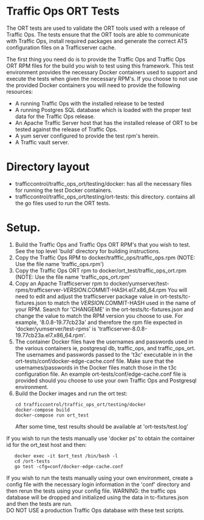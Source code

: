 <!--
    Licensed to the Apache Software Foundation (ASF) under one
    or more contributor license agreements.  See the NOTICE file
    distributed with this work for additional information
    regarding copyright ownership.  The ASF licenses this file
    to you under the Apache License, Version 2.0 (the
    "License"); you may not use this file except in compliance
    with the License.  You may obtain a copy of the License at

      http://www.apache.org/licenses/LICENSE-2.0

    Unless required by applicable law or agreed to in writing,
    software distributed under the License is distributed on an
    "AS IS" BASIS, WITHOUT WARRANTIES OR CONDITIONS OF ANY
    KIND, either express or implied.  See the License for the
    specific language governing permissions and limitations
    under the License.
-->

# Traffic Ops ORT Tests

The ORT tests are used to validate the ORT tools used with a
release of Traffic Ops.  The tests ensure that the ORT tools
are able to communicate with Traffic Ops, install required
packages and generate the correct ATS configuration files on
a Trafficserver cache.

The first thing you need do is to provide the Traffic Ops and
Traffic Ops ORT RPM files for the build you wish to test using 
this framework.  This test environment provides the necessary
Docker containers used to support and execute the tests when
given the necessary RPM's.  If you choose to not use the provided
Docker containers you will need to provide the following resources:

  - A running Traffic Ops with the installed release to be tested
  - A running Postgres SQL database which is loaded with the proper
    test data for the Traffic Ops release.
  - An Apache Traffic Server host that has the installed release of
    ORT to be tested against the release of Traffic Ops.
  - A yum server configured to provide the test rpm's herein.
  - A Traffic vault server.

# Directory layout

  - trafficcontrol/traffic_ops_ort/testing/docker:  has all the 
    necessary files for running the test Docker containers.
  - trafficcontrol/traffic_ops_ort/testing/ort-tests:  this directory.
    contains all the go files used to run the ORT tests.

# Setup.

  1.  Build the Traffic Ops and Traffic Ops ORT RPM's that you wish
      to test.  See the top level 'build' directory for building 
      instructions. 
  2.  Copy the Traffic Ops RPM to docker/trafffic_ops/traffic_ops.rpm 
      (NOTE:  Use the file name 'traffic_ops.rpm')
  3.  Copy the Traffic Ops ORT rpm to docker/ort_test/traffic_ops_ort.rpm
      (NOTE:  Use the file name 'traffic_ops_ort.rpm'
  4.  Copy an Apache Trafficserver rpm to 
      docker/yumserver/test-rpms/trafficserver-$VERSION.$COMMIT-HASH.el7.x86_64.rpm
      You will need to edit and adjust the trafficserver package value in
      ort-tests/tc-fixtures.json to match the $VERSION.$COMMIT-HASH used in the name
      of your RPM.  Search for 'CHANGEME' in the ort-tests/tc-fixtures.json 
      and change the value to match the RPM version you choose to use.
      For example, '8.0.8-19.77cb23a' and therefore the rpm file expected in 
      'docker/yumserver/test-rpms' is 'trafficserver-8.0.8-19.77cb23a.el7.x86_64.rpm'.
  6.  The container Docker files have the usernames and passwords used in the various
      containers ie, postgresql db, traffic_ops, and traffic_ops_ort.  The usernames
      and passwords passed to the 't3c' executable in in the 
      ort-tests/conf/docker-edge-cache.conf file.  Make sure that the usernames/passwords
      in the Docker files match those in the t3c configuration file.
      An example ort-tests/conf/edge-cache.conf file is provided should you choose to
      use your own Traffic Ops and Postgresql environment.
  7.  Build the Docker images and run the ort test:
      ``` 
      cd trafficcontrol/traffic_ops_ort/testing/docker
      docker-compose build
      docker-compose run ort_test
      ```
      After some time, test results should be available at
      'ort-tests/test.log'
  
  If you wish to run the tests manually use 'docker ps' to obtain the container id for
  the ort_test host and then:

  ```
     docker exec -it $ort_test /bin/bash -l
     cd /ort-tests
     go test -cfg=conf/docker-edge-cache.conf
  ```

  If you wish to run the tests manually using your own environment, create a config
  file with the necessary login information in the 'conf' directory and then rerun
  the tests using your config file.  WARNING: the traffic ops database will be dropped
  and initialized using the data in tc-fixtures.json and then the tests are run.  
  DO NOT USE a production Traffic Ops database with these test scripts.


 
